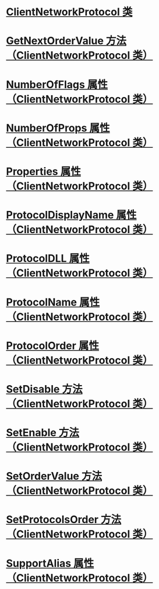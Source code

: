 # [ClientNetworkProtocol 类](clientnetworkprotocol-class.md)
# [GetNextOrderValue 方法 （ClientNetworkProtocol 类）](getnextordervalue-method-clientnetworkprotocol-class.md)
# [NumberOfFlags 属性 （ClientNetworkProtocol 类）](numberofflags-property-clientnetworkprotocol-class.md)
# [NumberOfProps 属性 （ClientNetworkProtocol 类）](numberofprops-property-clientnetworkprotocol-class.md)
# [Properties 属性 （ClientNetworkProtocol 类）](properties-property-clientnetworkprotocol-class.md)
# [ProtocolDisplayName 属性 （ClientNetworkProtocol 类）](protocoldisplayname-property-clientnetworkprotocol-class.md)
# [ProtocolDLL 属性 （ClientNetworkProtocol 类）](protocoldll-property-clientnetworkprotocol-class.md)
# [ProtocolName 属性 （ClientNetworkProtocol 类）](protocolname-property-clientnetworkprotocol-class.md)
# [ProtocolOrder 属性 （ClientNetworkProtocol 类）](protocolorder-property-clientnetworkprotocol-class.md)
# [SetDisable 方法 （ClientNetworkProtocol 类）](setdisable-method-clientnetworkprotocol-class.md)
# [SetEnable 方法 （ClientNetworkProtocol 类）](setenable-method-clientnetworkprotocol-class.md)
# [SetOrderValue 方法 （ClientNetworkProtocol 类）](setordervalue-method-clientnetworkprotocol-class.md)
# [SetProtocolsOrder 方法 （ClientNetworkProtocol 类）](setprotocolsorder-method-clientnetworkprotocol-class.md)
# [SupportAlias 属性 （ClientNetworkProtocol 类）](supportalias-property-clientnetworkprotocol-class.md)
